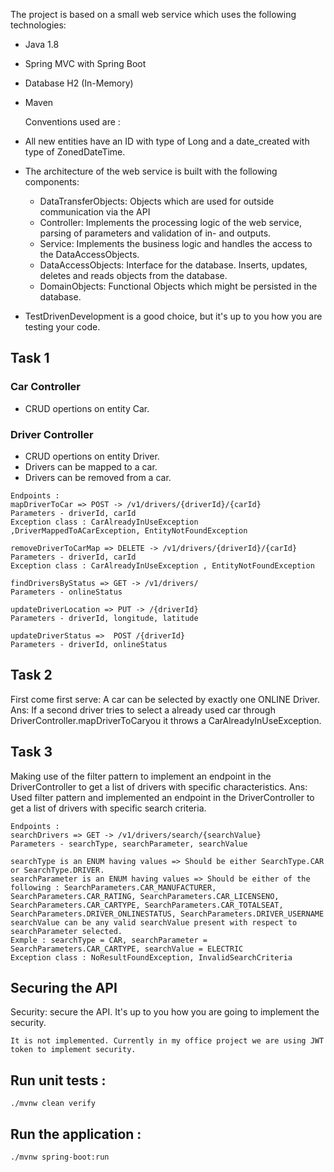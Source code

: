 
The project is based on a small web service which uses the following technologies:

* Java 1.8
* Spring MVC with Spring Boot
* Database H2 (In-Memory)
* Maven

    Conventions used are :

 * All new entities have an ID with type of Long and a date_created with type of ZonedDateTime.
 * The architecture of the web service is built with the following components:
   * DataTransferObjects: Objects which are used for outside communication via the API
   * Controller: Implements the processing logic of the web service, parsing of parameters and validation of in- and outputs.
   * Service: Implements the business logic and handles the access to the DataAccessObjects.
   * DataAccessObjects: Interface for the database. Inserts, updates, deletes and reads objects from the database.
   * DomainObjects: Functional Objects which might be persisted in the database.
 * TestDrivenDevelopment is a good choice, but it's up to you how you are testing your code.

## Task 1
### Car Controller
   * CRUD opertions on entity Car.

### Driver Controller
 * CRUD opertions on entity Driver.
 * Drivers can be mapped to a car.
 * Drivers can be removed from a car.

 ```
 Endpoints :
 mapDriverToCar => POST -> /v1/drivers/{driverId}/{carId}
 Parameters - driverId, carId
 Exception class : CarAlreadyInUseException ,DriverMappedToACarException, EntityNotFoundException

 removeDriverToCarMap => DELETE -> /v1/drivers/{driverId}/{carId}
 Parameters - driverId, carId
 Exception class : CarAlreadyInUseException , EntityNotFoundException

 findDriversByStatus => GET -> /v1/drivers/
 Parameters - onlineStatus

 updateDriverLocation => PUT -> /{driverId}
 Parameters - driverId, longitude, latitude

 updateDriverStatus =>  POST /{driverId}
 Parameters - driverId, onlineStatus

 ```

## Task 2
First come first serve: A car can be selected by exactly one ONLINE Driver.
Ans: If a second driver tries to select a already used car through DriverController.mapDriverToCaryou it throws a CarAlreadyInUseException.

## Task 3
Making use of the filter pattern to implement an endpoint in the DriverController to get a list of drivers with specific characteristics.
Ans: Used filter pattern and implemented an endpoint in the DriverController to get a list of drivers with specific search criteria.
 ```
 Endpoints :
 searchDrivers => GET -> /v1/drivers/search/{searchValue}
 Parameters - searchType, searchParameter, searchValue

 searchType is an ENUM having values => Should be either SearchType.CAR or SearchType.DRIVER.
 searchParameter is an ENUM having values => Should be either of the following : SearchParameters.CAR_MANUFACTURER, SearchParameters.CAR_RATING, SearchParameters.CAR_LICENSENO, SearchParameters.CAR_CARTYPE, SearchParameters.CAR_TOTALSEAT, SearchParameters.DRIVER_ONLINESTATUS, SearchParameters.DRIVER_USERNAME
 searchValue can be any valid searchValue present with respect to searchParameter selected.
 Exmple : searchType = CAR, searchParameter = SearchParameters.CAR_CARTYPE, searchValue = ELECTRIC
 Exception class : NoResultFoundException, InvalidSearchCriteria

 ```
## Securing the API
Security: secure the API. It's up to you how you are going to implement the security.
 ```
 It is not implemented. Currently in my office project we are using JWT token to implement security.

 ```

## Run unit tests :
```
./mvnw clean verify
```

## Run the application :
```
./mvnw spring-boot:run
```
